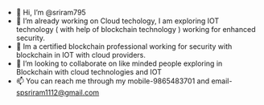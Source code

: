- 👋 Hi, I’m @sriram795
- 👀 I’m already working on Cloud techology, I am exploring IOT technology ( with help of blockchain technology ) working for enhanced security.
- 🌱 Im a certified blockchain professional working for security with blockchain in IOT with cloud providers.
- 💞️ I’m looking to collaborate on like minded people exploring in Blockchain with cloud technologies and IOT
- 📫 You can reach me through my mobile-9865483701 and email- spsriram1112@gmail.com

<!---
sriram795/sriram795 is a ✨ special ✨ repository because its `README.md` (this file) appears on your GitHub profile.
You can click the Preview link to take a look at your changes.
--->
